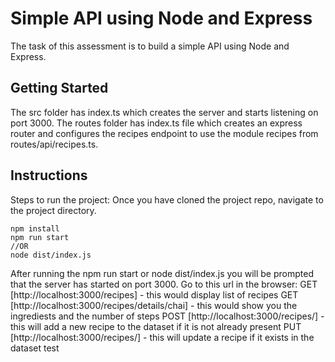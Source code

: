 # Simple API using Node and Express

The task of this assessment is to build a simple API using Node and Express.

## Getting Started

The src folder has index.ts which creates the server and starts listening on port 3000. The routes folder has index.ts file which creates an express router and configures the recipes endpoint to use the module recipes from routes/api/recipes.ts.

## Instructions

Steps to run the project:
Once you have cloned the project repo, navigate to the project directory.

```
npm install
npm run start
//OR
node dist/index.js
```

After running the npm run start or node dist/index.js you will be prompted that the server has started on port 3000.
Go to this url in the browser:
GET [http://localhost:3000/recipes] - this would display list of recipes
GET [http://localhost:3000/recipes/details/chai] - this would show you the ingrediests and the number of steps
POST [http://localhost:3000/recipes/] - this will add a new recipe to the dataset if it is not already present
PUT [http://localhost:3000/recipes/] - this will update a recipe if it exists in the dataset
test
